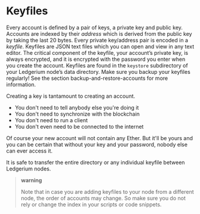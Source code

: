 Keyfiles
========

Every account is defined by a pair of keys, a private key and public
key. Accounts are indexed by their *address* which is derived from the
public key by taking the last 20 bytes. Every private key/address pair
is encoded in a *keyfile*. Keyfiles are JSON text files which you can
open and view in any text editor. The critical component of the keyfile,
your account’s private key, is always encrypted, and it is encrypted
with the password you enter when you create the account. Keyfiles are
found in the `keystore` subdirectory of your Ledgerium node’s data
directory. Make sure you backup your keyfiles regularly! See the section
backup-and-restore-accounts for more information.

Creating a key is tantamount to creating an account.

-   You don't need to tell anybody else you're doing it
-   You don't need to synchronize with the blockchain
-   You don't need to run a client
-   You don't even need to be connected to the internet

Of course your new account will not contain any Ether. But it'll be
yours and you can be certain that without your key and your password,
nobody else can ever access it.

It is safe to transfer the entire directory or any individual keyfile
between Ledgerium nodes.

> **warning**
>
> Note that in case you are adding keyfiles to your node from a
> different node, the order of accounts may change. So make sure you do
> not rely or change the index in your scripts or code snippets.
